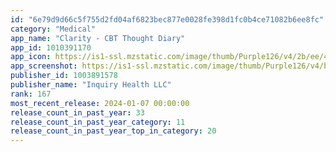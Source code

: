 ```yaml
---
id: "6e79d9d66c5f755d2fd04af6823bec877e0028fe398d1fc0b4ce71082b6ee8fc"
category: "Medical"
app_name: "Clarity - CBT Thought Diary"
app_id: 1010391170
app_icon: https://is1-ssl.mzstatic.com/image/thumb/Purple126/v4/2b/ee/4f/2bee4ff1-35d3-47ac-4856-6ebcd4277c67/AppIcon-0-0-1x_U007emarketing-0-10-0-85-220.png/1024x1024bb.png
app_screenshot: https://is1-ssl.mzstatic.com/image/thumb/Purple126/v4/b7/3f/89/b73f89cc-364b-901b-704c-c2e6031410bb/2932228e-1861-45b5-8303-75b172bb17a0_iOS092023_1.png/1242x2688bb.png
publisher_id: 1003891578
publisher_name: "Inquiry Health LLC"
rank: 167
most_recent_release: 2024-01-07 00:00:00
release_count_in_past_year: 33
release_count_in_past_year_category: 11
release_count_in_past_year_top_in_category: 20
---
```

